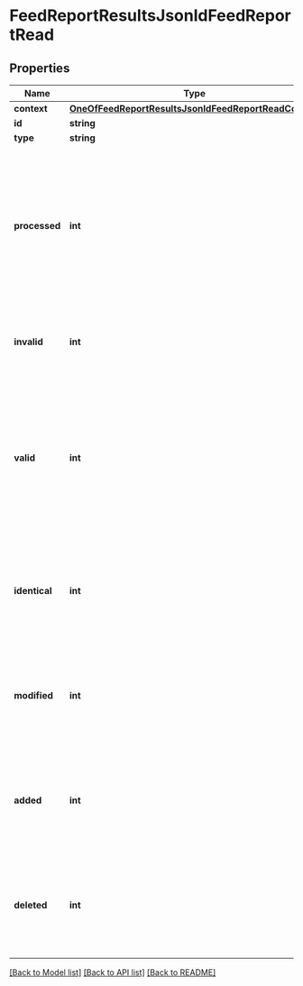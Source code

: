 # FeedReportResultsJsonldFeedReportRead

## Properties
Name | Type | Description | Notes
------------ | ------------- | ------------- | -------------
**context** | [**OneOfFeedReportResultsJsonldFeedReportReadContext**](OneOfFeedReportResultsJsonldFeedReportReadContext.md) |  | [optional] 
**id** | **string** |  | [optional] 
**type** | **string** |  | [optional] 
**processed** | **int** | The number of elements processed during the feed.  It should normally be equal to the sum of the valid, unvalid and deleted elements. | [optional] 
**invalid** | **int** | The number of unvalid elements during the feed. | [optional] 
**valid** | **int** | The number of valid elements during the feed.  It should normally be equal to the sum of the identical, modified and added elements. | [optional] 
**identical** | **int** | The number of elements which are identical, compared to the previous feed. | [optional] 
**modified** | **int** | The number of elements which were modified, compared to the previous feed. | [optional] 
**added** | **int** | The number of elements which were added, compared to the previous feed. | [optional] 
**deleted** | **int** | The number of elements which were deleted, compared to the previous feed. | [optional] 

[[Back to Model list]](../../README.md#documentation-for-models) [[Back to API list]](../../README.md#documentation-for-api-endpoints) [[Back to README]](../../README.md)

